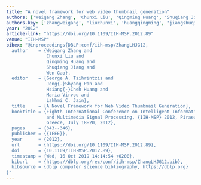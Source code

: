 ```yaml
---
title: "A novel framework for web video thumbnail generation"
authors: ['Weigang Zhang', 'Chunxi Liu', 'Qingming Huang', 'Shuqiang Jiang', 'Wen Gao 0001']
authors-key: ['zhangweigang', 'liuchunxi', 'huangqingming', 'jiangshuqiang', 'gaowen']
year: "2012"
article-link: "https://doi.org/10.1109/IIH-MSP.2012.89"
venue: "IIH-MSP"
bibex: "@inproceedings{DBLP:conf/iih-msp/ZhangLHJG12,
  author    = {Weigang Zhang and
               Chunxi Liu and
               Qingming Huang and
               Shuqiang Jiang and
               Wen Gao},
  editor    = {George A. Tsihrintzis and
               Jeng{-}Shyang Pan and
               Hsiang{-}Cheh Huang and
               Maria Virvou and
               Lakhmi C. Jain},
  title     = {A Novel Framework for Web Video Thumbnail Generation},
  booktitle = {Eighth International Conference on Intelligent Information Hiding
               and Multimedia Signal Processing, {IIH-MSP} 2012, Piraeus-Athens,
               Greece, July 18-20, 2012},
  pages     = {343--346},
  publisher = {{IEEE}},
  year      = {2012},
  url       = {https://doi.org/10.1109/IIH-MSP.2012.89},
  doi       = {10.1109/IIH-MSP.2012.89},
  timestamp = {Wed, 16 Oct 2019 14:14:54 +0200},
  biburl    = {https://dblp.org/rec/conf/iih-msp/ZhangLHJG12.bib},
  bibsource = {dblp computer science bibliography, https://dblp.org}
}"
---
```

